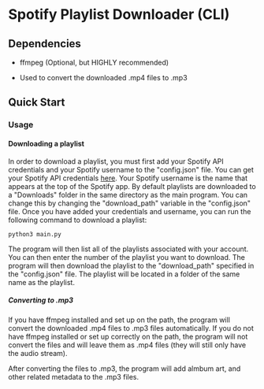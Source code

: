 # Spotify Playlist Downloader (CLI)

## Dependencies

-   ffmpeg (Optional, but HIGHLY recommended)

-   Used to convert the downloaded .mp4 files to .mp3

## Quick Start

### Usage

#### Downloading a playlist

In order to download a playlist, you must first add your Spotify API credentials and your Spotify username to the "config.json" file. You can get your Spotify API credentials [here](https://developer.spotify.com/dashboard/applications). Your Spotify username is the name that appears at the top of the Spotify app. By default playlists are downloaded to a "Downloads" folder in the same directory as the main program. You can change this by changing the "download_path" variable in the "config.json" file. Once you have added your credentials and username, you can run the following command to download a playlist:

`python3 main.py`

The program will then list all of the playlists associated with your account. You can then enter the number of the playlist you want to download. The program will then download the playlist to the "download_path" specified in the "config.json" file. The playlist will be located in a folder of the same name as the playlist.

##### Converting to .mp3

If you have ffmpeg installed and set up on the path, the program will convert the downloaded .mp4 files to .mp3 files automatically. If you do not have ffmpeg installed or set up correctly on the path, the program will not convert the files and will leave them as .mp4 files (they will still only have the audio stream).

After converting the files to .mp3, the program will add almbum art, and other related metadata to the .mp3 files.
